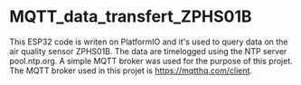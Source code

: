 # MQTT_data_transfert_ZPHS01B
This ESP32 code is writen on PlatformIO and it's used to query data on the air quality sensor ZPHS01B. The data are timelogged using the NTP server pool.ntp.org. A simple MQTT broker was used for the purpose of this projet.
The MQTT broker used in this projet is https://mqtthq.com/client. 
